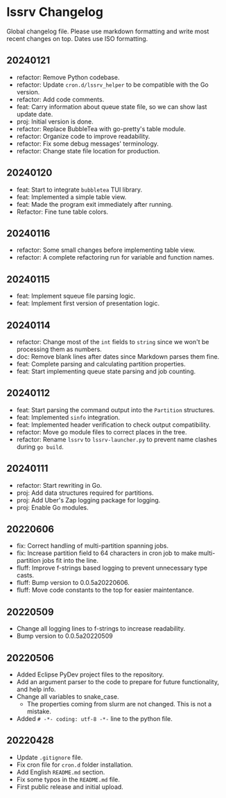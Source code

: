 # lssrv Changelog

Global changelog file. Please use markdown formatting and write most recent changes on top. Dates use ISO formatting.

## 20240121
- refactor: Remove Python codebase.
- refactor: Update `cron.d/lssrv_helper` to be compatible with the Go version.
- refactor: Add code comments.
- feat: Carry information about queue state file, so we can show last update date. 
- proj: Initial version is done.
- refactor: Replace BubbleTea with go-pretty's table module.
- refactor: Organize code to improve readability.
- refactor: Fix some debug messages' terminology.
- refactor: Change state file location for production.

## 20240120
- feat: Start to integrate `bubbletea` TUI library.
- feat: Implemented a simple table view.
- feat: Made the program exit immediately after running.
- Refactor: Fine tune table colors.

## 20240116
- refactor: Some small changes before implementing table view.
- refactor: A complete refactoring run for variable and function names.

## 20240115
- feat: Implement squeue file parsing logic.
- feat: Implement first version of presentation logic.

## 20240114
- refactor: Change most of the `int` fields to `string` since we won't be processing them as numbers.
- doc: Remove blank lines after dates since Markdown parses them fine.
- feat: Complete parsing and calculating partition properties.
- feat: Start implementing queue state parsing and job counting.

## 20240112
- feat: Start parsing the command output into the `Partition` structures.
- feat: Implemented `sinfo` integration.
- feat: Implemented header verification to check output compatibility.
- refactor: Move go module files to correct places in the tree.
- refactor: Rename `lssrv` to `lssrv-launcher.py` to prevent name clashes during `go build`.

## 20240111
- refactor: Start rewriting in Go.
- proj: Add data structures required for partitions.
- proj: Add Uber's Zap logging package for logging.
- proj: Enable Go modules.

## 20220606
- fix: Correct handling of multi-partition spanning jobs.
- fix: Increase partition field to 64 characters in cron job to make multi-partition jobs fit into the line.
- fluff: Improve f-strings based logging to prevent unnecessary type casts.
- fluff: Bump version to 0.0.5a20220606.
- fluff: Move code constants to the top for easier maintentance.

## 20220509
- Change all logging lines to f-strings to increase readability.
- Bump version to 0.0.5a20220509

## 20220506
- Added Eclipse PyDev project files to the repository.
- Add an argument parser to the code to prepare for future functionality, and help info.
- Change all variables to snake_case.
  - The properties coming from slurm are not changed. This is not a mistake.
- Added `# -*- coding: utf-8 -*-` line to the python file.

## 20220428
- Update `.gitignore` file.
- Fix cron file for `cron.d` folder installation.
- Add English `README.md` section.
- Fix some typos in the `README.md` file.
- First public release and initial upload.
